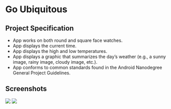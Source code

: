 # Go Ubiquitous

## Project Specification

* App works on both round and square face watches.
* App displays the current time.
* App displays the high and low temperatures.
* App displays a graphic that summarizes the day’s weather (e.g., a sunny image, rainy image, cloudy image, etc.).
* App conforms to common standards found in the Android Nanodegree General Project Guidelines.

## Screenshots
<img src=https://github.com/ankitgsa/Go-Ubiquitous/blob/master/screenshots/image1.png/>
<img src=https://github.com/ankitgsa/Go-Ubiquitous/blob/master/screenshots/image2.png/>
